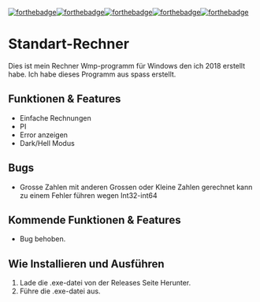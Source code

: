 [![forthebadge](https://forthebadge.com/images/badges/0-percent-optimized.svg)](https://forthebadge.com)[![forthebadge](https://forthebadge.com/images/badges/built-with-love.svg)](https://forthebadge.com)[![forthebadge](https://forthebadge.com/images/badges/made-with-c-sharp.svg)](https://forthebadge.com)[![forthebadge](https://forthebadge.com/images/badges/check-it-out.svg)](https://forthebadge.com)[![forthebadge](https://forthebadge.com/images/badges/60-percent-of-the-time-works-every-time.svg)](https://forthebadge.com)
# Standart-Rechner
Dies ist mein Rechner Wmp-programm für Windows den ich 2018 erstellt habe.
Ich habe dieses Programm aus spass erstellt.

## Funktionen & Features
- Einfache Rechnungen
- PI
- Error anzeigen
- Dark/Hell Modus

## Bugs
- Grosse Zahlen mit anderen Grossen oder Kleine Zahlen gerechnet kann zu einem Fehler führen wegen Int32-int64

## Kommende Funktionen & Features
- Bug behoben.

## Wie Installieren und Ausführen
1. Lade die .exe-datei von der Releases Seite Herunter.
2. Führe die .exe-datei aus.

